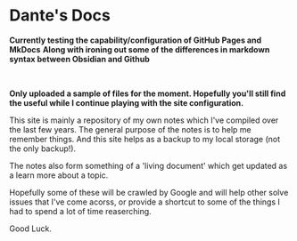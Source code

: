 # Dante's Docs

**Currently testing the capability/configuration of GitHub Pages and MkDocs**
**Along with ironing out some of the differences in markdown syntax between Obsidian and Github**

<br>

**Only uploaded a sample of files for the moment. Hopefully you'll still find the useful while I continue playing with the site configuration.**

This site is mainly a repository of my own notes which I've compiled over the last few years. The general purpose of the notes is to help me remember things. And this site helps as a backup to my local storage (not the only backup!).

The notes also form something of a 'living document' which get updated as a learn more about a topic.

Hopefully some of these will be crawled by Google and will help other solve issues that I've come acorss, or provide a shortcut to some of the things I had to spend a lot of time reaserching.

Good Luck.



